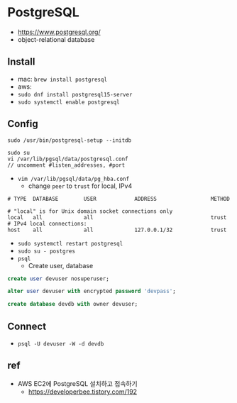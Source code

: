 # PostgreSQL
* https://www.postgresql.org/
* object-relational database

## Install
* mac: `brew install postgresql`
* aws:
* `sudo dnf install postgresql15-server`
* `sudo systemctl enable postgresql`

## Config
```
sudo /usr/bin/postgresql-setup --initdb
```

```
sudo su
vi /var/lib/pgsql/data/postgresql.conf
// uncomment #listen_addresses, #port
```

* `vim /var/lib/pgsql/data/pg_hba.conf`
  * change `peer` to `trust` for local, IPv4
```
# TYPE  DATABASE        USER            ADDRESS                 METHOD

# "local" is for Unix domain socket connections only
local   all             all                                     trust
# IPv4 local connections:
host    all             all             127.0.0.1/32            trust
```

* `sudo systemctl restart postgresql`
* `sudo su - postgres`
* `psql`
  * Create user, database
```sql
create user devuser nosuperuser;

alter user devuser with encrypted password 'devpass';

create database devdb with owner devuser;
```

## Connect
* `psql -U devuser -W -d devdb`

## ref
* AWS EC2에 PostgreSQL 설치하고 접속하기
  * https://developerbee.tistory.com/192

